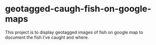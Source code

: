 # geotagged-caugh-fish-on-google-maps
This project is to display geotagged images of fish on google map to document the fish I've caught and where.
